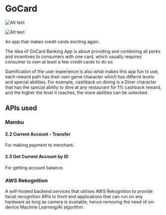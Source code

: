 # GoCard

![Alt text](/marketing/app_dark.jpg?raw=true "Dark version app screenshots")

![Alt text](/marketing/app_white.jpg?raw=true "White version app screenshots")

An app that makes credit cards exciting again.

The idea of GoCard Banking App is about providing and combining all perks and incentives to consumers with one card, which usually requires consumer to own at least a few credit cards to do so.

Gamification of the user experience is also what makes this app fun to use, each reward path has their own game character which has differnt levels and special abilities. For example, cashback on dining is a Diner character that has the special ability to dine at any restaurant for 1% cashback reward, and the higher the level it reaches, the more abilities can be unlocked.
 
## APIs used

### Mambu

#### 2.2 Current Account - Transfer
For making payment to merchant.

#### 2.5 Get Current Account by ID
For getting account balance.

### AWS Rekognition

A self-hosted backend services that utilises AWS Rekognition to provide facial recognition APIs to front end applications that can run on any hardware as long as camera is available, hence removing the need of on-device Machine Learning/AI algorithm.